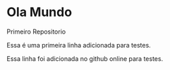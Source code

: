# Ola Mundo
 Primeiro Repositorio

Essa é uma primeira linha adicionada para testes.

Essa linha foi adicionada no github online para testes.

